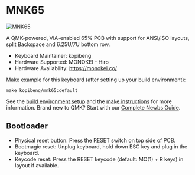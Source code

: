 # MNK65

![MNK65](https://i.imgur.com/5BzAgPg.png)

A QMK-powered, VIA-enabled 65% PCB with support for ANSI/ISO layouts, split Backspace and 6.25U/7U bottom row.

* Keyboard Maintainer: kopibeng
* Hardware Supported: MONOKEI - Hiro
* Hardware Availability: https://monokei.co/

Make example for this keyboard (after setting up your build environment):

    make kopibeng/mnk65:default

See the [build environment setup](https://docs.qmk.fm/#/getting_started_build_tools) and the [make instructions](https://docs.qmk.fm/#/getting_started_make_guide) for more information. Brand new to QMK? Start with our [Complete Newbs Guide](https://docs.qmk.fm/#/newbs).

## Bootloader

* Physical reset button: Press the RESET switch on top side of PCB.
* Bootmagic reset: Unplug keyboard, hold down ESC key and plug in the keyboard.
* Keycode reset: Press the RESET keycode (default: MO(1) + R keys) in layout if available.
